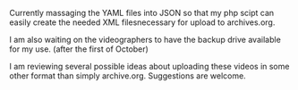
Currently massaging the YAML files into JSON so that my php scipt can easily create the needed XML filesnecessary for upload to archives.org.

I am also waiting on the videographers to have the backup drive available for my use. (after the first of October)

I am reviewing several possible ideas about uploading these videos in some other format than simply archive.org. Suggestions are welcome.
